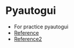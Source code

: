 # Pyautogui
* For practice pyautogui
* [Reference](https://badgameshow.com/steven/python/pyautogui-python%E6%8E%A7%E5%88%B6%E9%9B%BB%E8%85%A6-%E6%8C%89%E9%8D%B5%E7%B2%BE%E9%9D%88-%E9%8D%B5%E7%9B%A4%E6%8E%A7%E5%88%B6/)
* [Reference2](https://yanwei-liu.medium.com/pyautogui-%E4%BD%BF%E7%94%A8python%E6%93%8D%E6%8E%A7%E9%9B%BB%E8%85%A6-662cc3b18b80)
